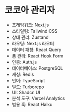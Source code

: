 # 코코아 관리자

- 프레임워크: Next.js
- 스타일링: Tailwind CSS
- 상태 관리: Zustand
- 라우팅: Next.js 라우터
- 데이터 패칭: React Query
- 폼 관리: React Hook Form
- 인증: Auth.js
- 데이터베이스: PostgreSQL
- 캐싱: Redis
- 언어: TypeScript 
- 빌드: Turborepo
- UI: Shadcn UI
- 분석 도구: Vercel Analytics
- 범용 훅: React Haiku